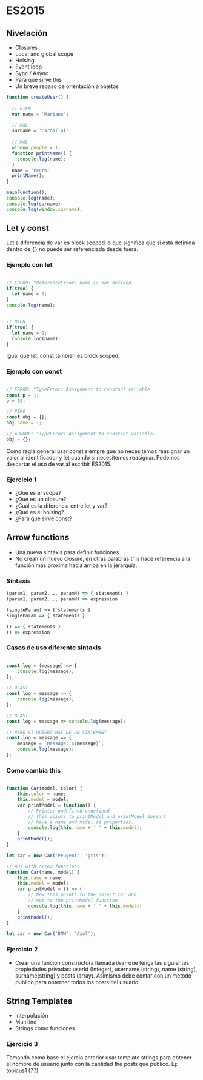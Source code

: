 # ES2015

## Nivelación
- Closures
- Local and global scope
- Hoising
- Event loop
- Sync / Async
- Para que sirve this
- Un breve repaso de orientación a objetos

```javascript
function createUser() {
  
  // BIEN
  var name = 'Mariano';

  // MAL
  surname = 'Carballal';
  
  // MAL
  window.people = 1;
  function printName() {
    console.log(name);
  }
  name = 'Pedro'
  printName();
}

mainFunction();
console.log(name);
console.log(surname);
console.log(window.surname);
```

## Let y const

Let a diferencia de var es block scoped lo que significa que si está definida dentro de `{}` no puede ser referenciada desde fuera.

### Ejemplo con let
```javascript

// ERROR: "ReferenceError: name is not defined
if(true) {
  let name = 1;
}
console.log(name);


// BIEN
if(true) {
  let name = 1;
  console.log(name);
}
```

Igual que let, const tambien es block scoped. 

### Ejemplo con const
```javascript

// ERROR: "TypeError: Assignment to constant variable.
const p = 1;
p = 10;

// PERO 
const obj = {};
obj.name = 1;

// AUNQUE: "TypeError: Assignment to constant variable.
obj = {};
```

Como regla general usar const siempre que no necesitemos reasignar un valor al identificador y let cuando si necesitemos reasignar. Podemos descartar el uso de var al escribir ES2015.

### Ejercicio 1
- ¿Qué es el scope?
- ¿Qué es un closure?
- ¿Cuál es la diferencia entre let y var?
- ¿Qué es el hoising?
- ¿Para que sirve const?

## Arrow functions
- Una nueva sintaxis para definir funciones
- No crean un nuevo closure, en otras palabras this hace referencia a la función más proxima hacia arriba en la jerarquía.

### Sintaxis
```javascript
(param1, param2, …, paramN) => { statements }
(param1, param2, …, paramN) => expression

(singleParam) => { statements }
singleParam => { statements }

() => { statements }
() => expression
```

### Casos de uso diferente sintaxis

```javascript

const log = (message) => {
    console.log(message);
};

// O ASÍ
const log = message => {
    console.log(message);
};

// O ASÍ
const log = message => console.log(message);

// PERO SI QUIERO MÁS DE UN STATEMENT
const log = message => {
    message = `Message: ${message}`;
    console.log(message);
};
```

### Como cambia this
```javascript

function Car(model, color) {
    this.color = name;
    this.model = model;
    var printModel = function() {
        // Prints: undefined undefined
        // this points to printModel and printModel doesn't
        // have a name and model as properties.
        console.log(this.name + ' ' + this.model);
    }
    printModel();
}

let car = new Car('Peugeot', 'gris');

// BUT with arrow functions
function Car(name, model) {
    this.name = name;
    this.model = model;
    var printModel = () => {
        // Now this points to the object car and 
        // not to the printModel function
        console.log(this.name + ' ' + this.model);
    }
    printModel();
}

let car = new Car('BMW', 'Azul');
```

### Ejercicio 2
- Crear una función constructora llamada `User` que tenga las siguientes propiedades privadas: userId (Integer), username (string), name (string), surname(string) y posts (array). Asimismo debe contar con un metodo publico para obterner todos los posts del usuario.

## String Templates
- Interpolación
- Multiline
- Strings como funciones

### Ejercicio 3
Tomando como base el ejercio anterior usar template strings para obtener el nombre de usuario junto con la cantidad the posts que publicó. Ej: topicus1 (77)

